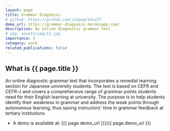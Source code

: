 ```yaml
---
layout: page
title: Grammar Diagnosis
# github: https://github.com/judywq/VocaTT
demo_url: https://grammar-diagnosis.herokuapp.com/ 
description: An online diagnostic grammar test
# img: assets/img/12.jpg
importance: 3
category: work
related_publications: false
---
```


## What is {{ page.title }}


An online diagnostic grammar test that incorporates a remedial learning section for Japanese university students.
The test is based on CEFR and CEFR-J and covers a comprehensive range of grammar points students need for their English learning at university.
The purpose is to help students identify their weakness in grammar and address the weak points through autonomous learning, thus saving instructors' time in grammar feedback at tertiary institutions.

<!-- - The source code is available at: [{{ page.github }}]({{ page.github }}) -->
- A demo is available at: [{{ page.demo_url }}]({{ page.demo_url }})


